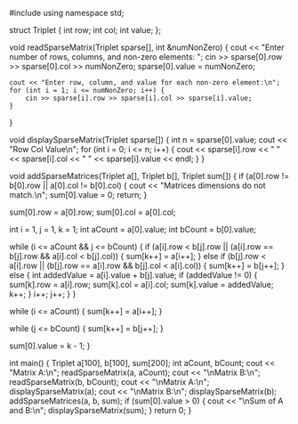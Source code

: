 #include <iostream>
using namespace std;

struct Triplet {
    int row;
    int col;
    int value;
};

void readSparseMatrix(Triplet sparse[], int &numNonZero) {
    cout << "Enter number of rows, columns, and non-zero elements: ";
    cin >> sparse[0].row >> sparse[0].col >> numNonZero;
    sparse[0].value = numNonZero;

    cout << "Enter row, column, and value for each non-zero element:\n";
    for (int i = 1; i <= numNonZero; i++) {
        cin >> sparse[i].row >> sparse[i].col >> sparse[i].value;
    }
}

void displaySparseMatrix(Triplet sparse[]) {
    int n = sparse[0].value;
    cout << "Row Col Value\n";
    for (int i = 0; i <= n; i++) {
        cout << sparse[i].row << "   " << sparse[i].col << "   " << sparse[i].value << endl;
    }
}

void addSparseMatrices(Triplet a[], Triplet b[], Triplet sum[]) {
    if (a[0].row != b[0].row || a[0].col != b[0].col) {
        cout << "Matrices dimensions do not match.\n";
        sum[0].value = 0;
        return;
    }

   sum[0].row = a[0].row;
    sum[0].col = a[0].col;

   int i = 1, j = 1, k = 1;
    int aCount = a[0].value;
    int bCount = b[0].value;

   while (i <= aCount && j <= bCount) {
        if (a[i].row < b[j].row || (a[i].row == b[j].row && a[i].col < b[j].col)) {
            sum[k++] = a[i++];
        } else if (b[j].row < a[i].row || (b[j].row == a[i].row && b[j].col < a[i].col)) {
            sum[k++] = b[j++];
        } else {
            int addedValue = a[i].value + b[j].value;
            if (addedValue != 0) {
                sum[k].row = a[i].row;
                sum[k].col = a[i].col;
                sum[k].value = addedValue;
                k++;
            }
            i++;
            j++;
        }
    }

   while (i <= aCount) {
        sum[k++] = a[i++];
    }

   while (j <= bCount) {
        sum[k++] = b[j++];
    }

   sum[0].value = k - 1;
}

int main() {
    Triplet a[100], b[100], sum[200];
    int aCount, bCount;
    cout << "Matrix A:\n";
    readSparseMatrix(a, aCount);
    cout << "\nMatrix B:\n";
    readSparseMatrix(b, bCount);
    cout << "\nMatrix A:\n";
    displaySparseMatrix(a);
    cout << "\nMatrix B:\n";
    displaySparseMatrix(b);
    addSparseMatrices(a, b, sum);
    if (sum[0].value > 0) {
        cout << "\nSum of A and B:\n";
        displaySparseMatrix(sum);
    }
   return 0;
}

